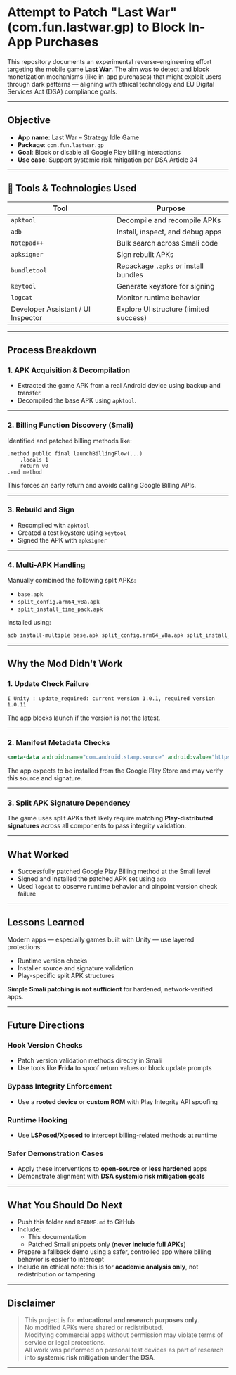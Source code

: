# Attempt to Patch "Last War" (com.fun.lastwar.gp) to Block In-App Purchases

This repository documents an experimental reverse-engineering effort targeting the mobile game **Last War**. The aim was to detect and block monetization mechanisms (like in-app purchases) that might exploit users through dark patterns — aligning with ethical technology and EU Digital Services Act (DSA) compliance goals.

---

## Objective

- **App name**: Last War – Strategy Idle Game  
- **Package**: `com.fun.lastwar.gp`  
- **Goal**: Block or disable all Google Play billing interactions  
- **Use case**: Support systemic risk mitigation per DSA Article 34

---

## 🔧 Tools & Technologies Used

| Tool                          | Purpose                                      |
|-------------------------------|----------------------------------------------|
| `apktool`                     | Decompile and recompile APKs                 |
| `adb`                         | Install, inspect, and debug apps             |
| `Notepad++`                   | Bulk search across Smali code                |
| `apksigner`                   | Sign rebuilt APKs                            |
| `bundletool`                  | Repackage `.apks` or install bundles         |
| `keytool`                     | Generate keystore for signing                |
| `logcat`                      | Monitor runtime behavior                     |
| Developer Assistant / UI Inspector | Explore UI structure (limited success) |

---

## Process Breakdown

### 1. APK Acquisition & Decompilation

- Extracted the game APK from a real Android device using backup and transfer.
- Decompiled the base APK using `apktool`.

---

### 2. Billing Function Discovery (Smali)

Identified and patched billing methods like:

```smali
.method public final launchBillingFlow(...)
    .locals 1
    return v0
.end method
```

This forces an early return and avoids calling Google Billing APIs.

---

### 3. Rebuild and Sign

- Recompiled with `apktool`
- Created a test keystore using `keytool`
- Signed the APK with `apksigner`

---

### 4. Multi-APK Handling

Manually combined the following split APKs:

- `base.apk`
- `split_config.arm64_v8a.apk`
- `split_install_time_pack.apk`

Installed using:

```bash
adb install-multiple base.apk split_config.arm64_v8a.apk split_install_time_pack.apk
```

---

## Why the Mod Didn't Work

### 1. Update Check Failure

```plaintext
I Unity : update_required: current version 1.0.1, required version 1.0.11
```

The app blocks launch if the version is not the latest.

---

### 2. Manifest Metadata Checks

```xml
<meta-data android:name="com.android.stamp.source" android:value="https://play.google.com/store"/>
```

The app expects to be installed from the Google Play Store and may verify this source and signature.

---

### 3. Split APK Signature Dependency

The game uses split APKs that likely require matching **Play-distributed signatures** across all components to pass integrity validation.

---

## What Worked

- Successfully patched Google Play Billing method at the Smali level
- Signed and installed the patched APK set using `adb`
- Used `logcat` to observe runtime behavior and pinpoint version check failure

---

## Lessons Learned

Modern apps — especially games built with Unity — use layered protections:

- Runtime version checks  
- Installer source and signature validation  
- Play-specific split APK structures  

 **Simple Smali patching is not sufficient** for hardened, network-verified apps.

---

## Future Directions

### Hook Version Checks

- Patch version validation methods directly in Smali  
- Use tools like **Frida** to spoof return values or block update prompts

### Bypass Integrity Enforcement

- Use a **rooted device** or **custom ROM** with Play Integrity API spoofing

### Runtime Hooking

- Use **LSPosed/Xposed** to intercept billing-related methods at runtime

### Safer Demonstration Cases

- Apply these interventions to **open-source** or **less hardened** apps
- Demonstrate alignment with **DSA systemic risk mitigation goals**

---

## What You Should Do Next

- Push this folder and `README.md` to GitHub  
- Include:
  - This documentation  
  - Patched Smali snippets only (**never include full APKs**)  
- Prepare a fallback demo using a safer, controlled app where billing behavior is easier to intercept  
- Include an ethical note: this is for **academic analysis only**, not redistribution or tampering

---

## Disclaimer

> This project is for **educational and research purposes only**.  
> No modified APKs were shared or redistributed.  
> Modifying commercial apps without permission may violate terms of service or legal protections.  
> All work was performed on personal test devices as part of research into **systemic risk mitigation under the DSA**.

---
